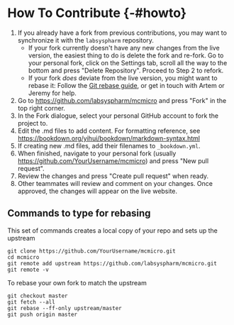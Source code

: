 # How To Contribute {-#howto}

1. If you already have a fork from previous contributions, you may want to synchronize it with the `labsyspharm` repository.
    * If your fork currently doesn't have any new changes from the live version, the easiest thing to do is delete the fork and re-fork. Go to your personal fork, click on the Settings tab, scroll all the way to the bottom and press "Delete Repository". Proceed to Step 2 to refork.
    * If your fork *does* deviate from the live version, you might want to rebase it: Follow the [Git rebase guide](https://git-scm.com/book/en/v2/Git-Branching-Rebasing), or get in touch with Artem or Jeremy for help.
2. Go to https://github.com/labsyspharm/mcmicro and press "Fork" in the top right corner.
3. In the Fork dialogue, select your personal GitHub account to fork the project to.
4. Edit the .md files to add content. For formatting reference, see https://bookdown.org/yihui/bookdown/markdown-syntax.html
5. If creating new .md files, add their filenames to `_bookdown.yml`.
6. When finished, navigate to your personal fork (usually https://github.com/YourUsername/mcmicro) and press "New pull request".
7. Review the changes and press "Create pull request" when ready.
8. Other teammates will review and comment on your changes. Once approved, the changes will appear on the live website.

## Commands to type for rebasing

This set of commands creates a local copy of your repo and sets up the upstream
```
git clone https://github.com/YourUsername/mcmicro.git
cd mcmicro
git remote add upstream https://github.com/labsyspharm/mcmicro.git
git remote -v
```

To rebase your own fork to match the upstream
```
git checkout master
git fetch --all
git rebase --ff-only upstream/master
git push origin master
```
